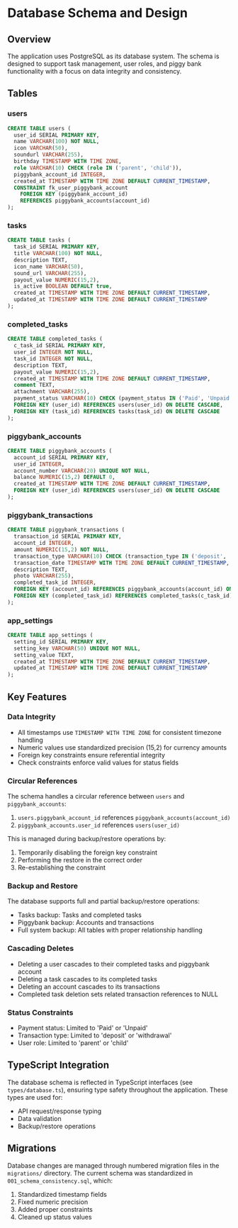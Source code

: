 # Database Schema and Design

## Overview
The application uses PostgreSQL as its database system. The schema is designed to support task management, user roles, and piggy bank functionality with a focus on data integrity and consistency.

## Tables

### users
```sql
CREATE TABLE users (
  user_id SERIAL PRIMARY KEY,
  name VARCHAR(100) NOT NULL,
  icon VARCHAR(50),
  soundurl VARCHAR(255),
  birthday TIMESTAMP WITH TIME ZONE,
  role VARCHAR(10) CHECK (role IN ('parent', 'child')),
  piggybank_account_id INTEGER,
  created_at TIMESTAMP WITH TIME ZONE DEFAULT CURRENT_TIMESTAMP,
  CONSTRAINT fk_user_piggybank_account 
    FOREIGN KEY (piggybank_account_id) 
    REFERENCES piggybank_accounts(account_id)
);
```

### tasks
```sql
CREATE TABLE tasks (
  task_id SERIAL PRIMARY KEY,
  title VARCHAR(100) NOT NULL,
  description TEXT,
  icon_name VARCHAR(50),
  sound_url VARCHAR(255),
  payout_value NUMERIC(15,2),
  is_active BOOLEAN DEFAULT true,
  created_at TIMESTAMP WITH TIME ZONE DEFAULT CURRENT_TIMESTAMP,
  updated_at TIMESTAMP WITH TIME ZONE DEFAULT CURRENT_TIMESTAMP
);
```

### completed_tasks
```sql
CREATE TABLE completed_tasks (
  c_task_id SERIAL PRIMARY KEY,
  user_id INTEGER NOT NULL,
  task_id INTEGER NOT NULL,
  description TEXT,
  payout_value NUMERIC(15,2),
  created_at TIMESTAMP WITH TIME ZONE DEFAULT CURRENT_TIMESTAMP,
  comment TEXT,
  attachment VARCHAR(255),
  payment_status VARCHAR(10) CHECK (payment_status IN ('Paid', 'Unpaid')),
  FOREIGN KEY (user_id) REFERENCES users(user_id) ON DELETE CASCADE,
  FOREIGN KEY (task_id) REFERENCES tasks(task_id) ON DELETE CASCADE
);
```

### piggybank_accounts
```sql
CREATE TABLE piggybank_accounts (
  account_id SERIAL PRIMARY KEY,
  user_id INTEGER,
  account_number VARCHAR(20) UNIQUE NOT NULL,
  balance NUMERIC(15,2) DEFAULT 0,
  created_at TIMESTAMP WITH TIME ZONE DEFAULT CURRENT_TIMESTAMP,
  FOREIGN KEY (user_id) REFERENCES users(user_id) ON DELETE CASCADE
);
```

### piggybank_transactions
```sql
CREATE TABLE piggybank_transactions (
  transaction_id SERIAL PRIMARY KEY,
  account_id INTEGER,
  amount NUMERIC(15,2) NOT NULL,
  transaction_type VARCHAR(10) CHECK (transaction_type IN ('deposit', 'withdrawal')),
  transaction_date TIMESTAMP WITH TIME ZONE DEFAULT CURRENT_TIMESTAMP,
  description TEXT,
  photo VARCHAR(255),
  completed_task_id INTEGER,
  FOREIGN KEY (account_id) REFERENCES piggybank_accounts(account_id) ON DELETE CASCADE,
  FOREIGN KEY (completed_task_id) REFERENCES completed_tasks(c_task_id) ON DELETE SET NULL
);
```

### app_settings
```sql
CREATE TABLE app_settings (
  setting_id SERIAL PRIMARY KEY,
  setting_key VARCHAR(50) UNIQUE NOT NULL,
  setting_value TEXT,
  created_at TIMESTAMP WITH TIME ZONE DEFAULT CURRENT_TIMESTAMP,
  updated_at TIMESTAMP WITH TIME ZONE DEFAULT CURRENT_TIMESTAMP
);
```

## Key Features

### Data Integrity
- All timestamps use `TIMESTAMP WITH TIME ZONE` for consistent timezone handling
- Numeric values use standardized precision (15,2) for currency amounts
- Foreign key constraints ensure referential integrity
- Check constraints enforce valid values for status fields

### Circular References
The schema handles a circular reference between `users` and `piggybank_accounts`:
1. `users.piggybank_account_id` references `piggybank_accounts(account_id)`
2. `piggybank_accounts.user_id` references `users(user_id)`

This is managed during backup/restore operations by:
1. Temporarily disabling the foreign key constraint
2. Performing the restore in the correct order
3. Re-establishing the constraint

### Backup and Restore
The database supports full and partial backup/restore operations:
- Tasks backup: Tasks and completed tasks
- Piggybank backup: Accounts and transactions
- Full system backup: All tables with proper relationship handling

### Cascading Deletes
- Deleting a user cascades to their completed tasks and piggybank account
- Deleting a task cascades to its completed tasks
- Deleting an account cascades to its transactions
- Completed task deletion sets related transaction references to NULL

### Status Constraints
- Payment status: Limited to 'Paid' or 'Unpaid'
- Transaction type: Limited to 'deposit' or 'withdrawal'
- User role: Limited to 'parent' or 'child'

## TypeScript Integration
The database schema is reflected in TypeScript interfaces (see `types/database.ts`), ensuring type safety throughout the application. These types are used for:
- API request/response typing
- Data validation
- Backup/restore operations

## Migrations
Database changes are managed through numbered migration files in the `migrations/` directory. The current schema was standardized in `001_schema_consistency.sql`, which:
1. Standardized timestamp fields
2. Fixed numeric precision
3. Added proper constraints
4. Cleaned up status values
